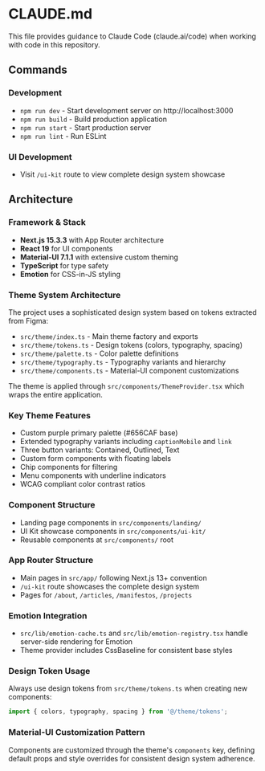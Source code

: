 # CLAUDE.md

This file provides guidance to Claude Code (claude.ai/code) when working with code in this repository.

## Commands

### Development
- `npm run dev` - Start development server on http://localhost:3000
- `npm run build` - Build production application
- `npm run start` - Start production server
- `npm run lint` - Run ESLint

### UI Development
- Visit `/ui-kit` route to view complete design system showcase

## Architecture

### Framework & Stack
- **Next.js 15.3.3** with App Router architecture
- **React 19** for UI components
- **Material-UI 7.1.1** with extensive custom theming
- **TypeScript** for type safety
- **Emotion** for CSS-in-JS styling

### Theme System Architecture
The project uses a sophisticated design system based on tokens extracted from Figma:

- `src/theme/index.ts` - Main theme factory and exports
- `src/theme/tokens.ts` - Design tokens (colors, typography, spacing)
- `src/theme/palette.ts` - Color palette definitions
- `src/theme/typography.ts` - Typography variants and hierarchy
- `src/theme/components.ts` - Material-UI component customizations

The theme is applied through `src/components/ThemeProvider.tsx` which wraps the entire application.

### Key Theme Features
- Custom purple primary palette (#656CAF base)
- Extended typography variants including `captionMobile` and `link`
- Three button variants: Contained, Outlined, Text
- Custom form components with floating labels
- Chip components for filtering
- Menu components with underline indicators
- WCAG compliant color contrast ratios

### Component Structure
- Landing page components in `src/components/landing/`
- UI Kit showcase components in `src/components/ui-kit/`
- Reusable components at `src/components/` root

### App Router Structure
- Main pages in `src/app/` following Next.js 13+ convention
- `/ui-kit` route showcases the complete design system
- Pages for `/about`, `/articles`, `/manifestos`, `/projects`

### Emotion Integration
- `src/lib/emotion-cache.ts` and `src/lib/emotion-registry.tsx` handle server-side rendering for Emotion
- Theme provider includes CssBaseline for consistent base styles

### Design Token Usage
Always use design tokens from `src/theme/tokens.ts` when creating new components:
```typescript
import { colors, typography, spacing } from '@/theme/tokens';
```

### Material-UI Customization Pattern
Components are customized through the theme's `components` key, defining default props and style overrides for consistent design system adherence.